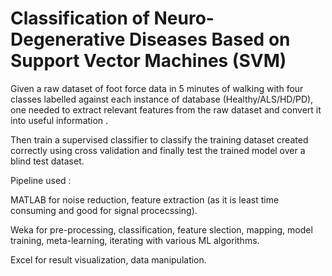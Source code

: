 # Classification of Neuro-Degenerative Diseases Based on Support Vector Machines (SVM)
Given a raw dataset of foot force data in 5 minutes of walking with four classes labelled against each instance of database (Healthy/ALS/HD/PD), one needed to extract relevant features from the raw dataset and convert it into useful information .

Then train a supervised classifier to classify the training dataset created correctly using cross validation and finally test the trained model over a blind test dataset.

Pipeline used :

MATLAB for noise reduction, feature extraction (as it is least time consuming and good for signal procecssing).

Weka for pre-processing, classification, feature slection, mapping, model training, meta-learning, iterating with various ML algorithms.

Excel for result visualization, data manipulation.
